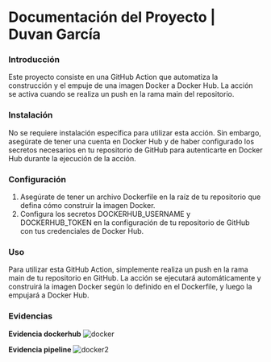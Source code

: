 # Documentación del Proyecto | Duvan García



### Introducción

Este proyecto consiste en una GitHub Action que automatiza la construcción y el empuje de una imagen Docker a Docker Hub. La acción se activa cuando se realiza un push en la rama main del repositorio.

### Instalación

No se requiere instalación específica para utilizar esta acción. Sin embargo, asegúrate de tener una cuenta en Docker Hub y de haber configurado los secretos necesarios en tu repositorio de GitHub para autenticarte en Docker Hub durante la ejecución de la acción.

### Configuración

1. Asegúrate de tener un archivo Dockerfile en la raíz de tu repositorio que defina cómo construir la imagen Docker.
2. Configura los secretos DOCKERHUB_USERNAME y DOCKERHUB_TOKEN en la configuración de tu repositorio de GitHub con tus credenciales de Docker Hub.

### Uso

Para utilizar esta GitHub Action, simplemente realiza un push en la rama main de tu repositorio en GitHub. La acción se ejecutará automáticamente y construirá la imagen Docker según lo definido en el Dockerfile, y luego la empujará a Docker Hub.


### Evidencias

**Evidencia dockerhub**
![docker](https://github.com/duvanovik/ci-github-2024-1/assets/42594511/adb5396b-8dc7-4495-b97d-690229f231b0)

**Evidencia pipeline**
![docker2](https://github.com/duvanovik/ci-github-2024-1/assets/42594511/45b812f4-38e6-4b04-81af-b84ca958e1f0)




